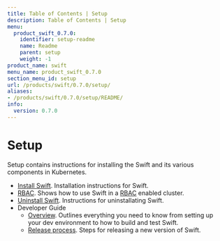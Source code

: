 ```yaml
---
title: Table of Contents | Setup
description: Table of Contents | Setup
menu:
  product_swift_0.7.0:
    identifier: setup-readme
    name: Readme
    parent: setup
    weight: -1
product_name: swift
menu_name: product_swift_0.7.0
section_menu_id: setup
url: /products/swift/0.7.0/setup/
aliases:
- /products/swift/0.7.0/setup/README/
info:
  version: 0.7.0
---
```


# Setup

Setup contains instructions for installing the Swift and its various components in Kubernetes.

- [Install Swift](/products/swift/0.7.0/setup/install). Installation instructions for Swift.
- [RBAC](/products/swift/0.7.0/setup/rbac). Shows how to use Swift in a [RBAC](https://kubernetes.io/docs/admin/authorization/rbac/) enabled cluster.
- [Uninstall Swift](/products/swift/0.7.0/setup/uninstall). Instructions for uninstallating Swift.
- Developer Guide
  - [Overview](/products/swift/0.7.0/setup/developer-guide/overview). Outlines everything you need to know from setting up your dev environment to how to build and test Swift.
  - [Release process](/products/swift/0.7.0/setup/developer-guide/release). Steps for releasing a new version of Swift.
